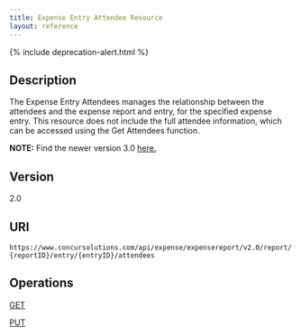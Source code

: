```yaml
---
title: Expense Entry Attendee Resource
layout: reference
---
```


{% include deprecation-alert.html %}

## Description
The Expense Entry Attendees manages the relationship between the attendees and the expense report and entry, for the specified expense entry. This resource does not include the full attendee information, which can be accessed using the Get Attendees function.

**NOTE:** Find the newer version 3.0 [here.](/api-reference/expense/expense-report/expense-entry-attendee.html)

## Version
2.0

## URI
`https://www.concursolutions.com/api/expense/expensereport/v2.0/report/{reportID}/entry/{entryID}/attendees`

## Operations
[GET][2]

[PUT][3]




[2]: /api-reference-deprecated/version-two/expense-entry-attendee/expense-entry-attendee-resource-get.html
[3]: /api-reference-deprecated/version-two/expense-entry-attendee/expense-entry-attendee-resource-put.html
